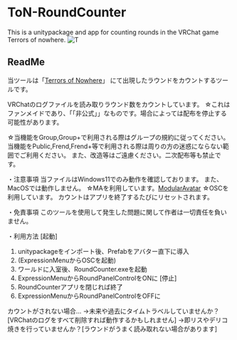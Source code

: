 # ToN-RoundCounter
This is a unitypackage and app for counting rounds in the VRChat game Terrors of nowhere.
![T](https://github.com/user-attachments/assets/6cb31e9b-92df-416a-ab43-5d360a908c85)

## ReadMe
当ツールは「[Terrors of Nowhere](https://vrchat.com/home/world/wrld_a61cdabe-1218-4287-9ffc-2a4d1414e5bd)」
にて出現したラウンドをカウントするツールです。

VRChatのログファイルを読み取りラウンド数をカウントしています。
☆これはファンメイドであり、「「非公式」」なものです。場合によっては配布を停止する可能性があります。

☆当機能をGroup,Group+で利用される際はグループの規約に従ってください。
当機能をPublic,Frend,Frend+等で利用される際は周りの方の迷惑にならない範囲でご利用ください。
また、改造等はご遠慮ください。二次配布等も禁止です。

・注意事項
当ファイルはWindows11でのみ動作を確認しております。
また、MacOSでは動作しません。
☆MAを利用しています。[ModularAvatar](https://modular-avatar.nadena.dev)
☆OSCを利用しています。
カウントはアプリを終了するたびにリセットされます。

・免責事項
このツールを使用して発生した問題に関して作者は一切責任を負いません。

・利用方法
[起動]
1. unitypackageをインポート後、Prefabをアバター直下に導入
2. (ExpressionMenuからOSCを起動)
3. ワールドに入室後、RoundCounter.exeを起動
4. ExpressionMenuからRoundPanelControlをONに
[停止]
1. RoundCounterアプリを閉じれば終了
2. ExpressionMenuからRoundPanelControlをOFFに


カウントがされない場合...
→未来や過去にタイムトラベルしていませんか？[VRChatのログをすべて削除すれば動作するかもしれません]
→即リスやデリコ焼きを行っていませんか？[ラウンドがうまく読み取れない場合があります]


